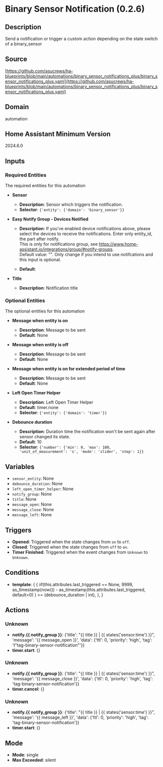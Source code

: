 # Binary Sensor Notification (0.2.6)

## Description
Send a notification or trigger a custom action depending on the state switch of a binary_sensor

## Source
[https://github.com/asucrews/ha-blueprints/blob/main/automations/binary_sensor_notifications_plus/binary_sensor_notifications_plus.yaml](https://github.com/asucrews/ha-blueprints/blob/main/automations/binary_sensor_notifications_plus/binary_sensor_notifications_plus.yaml)

## Domain
automation

## Home Assistant Minimum Version
2024.6.0

## Inputs

### Required Entities
The required entities for this automation

- **Sensor**
  - **Description**: Sensor which triggers the notification.
  - **Selector**: `{'entity': {'domain': 'binary_sensor'}}`

- **Easy Notify Group - Devices Notified**
  - **Description**: If you've enabled device notifications above, please select the devices to receive the notifications. Enter only entity_id, the part after notify. <br/> This is only for notifications group, see https://www.home-assistant.io/integrations/group/#notify-groups. <br/>Default value: "". Only change if you intend to use notifcations and this input is optional.<br/>

  - **Default**: 

- **Title**
  - **Description**: Notification title

### Optional Entities
The optional entities for this automation

- **Message when entity is on**
  - **Description**: Message to be sent
  - **Default**: None

- **Message when entity is off**
  - **Description**: Message to be sent
  - **Default**: None

- **Message when entity is on for extended period of time**
  - **Description**: Message to be sent
  - **Default**: None

- **Left Open Timer Helper**
  - **Description**: Left Open Timer Helper
  - **Default**: timer.none
  - **Selector**: `{'entity': {'domain': 'timer'}}`

- **Debounce duration**
  - **Description**: Duration time the notification won't be sent again after sensor changed its state.
  - **Default**: 10
  - **Selector**: `{'number': {'min': 0, 'max': 100, 'unit_of_measurement': 's', 'mode': 'slider', 'step': 1}}`

## Variables
- `sensor_entity`: None
- `debounce_duration`: None
- `left_open_timer_helper`: None
- `notify_group`: None
- `title`: None
- `message_open`: None
- `message_close`: None
- `message_left`: None

## Triggers
- **Opened**: Triggered when the state changes from `on` to `off`.
- **Closed**: Triggered when the state changes from `off` to `on`.
- **Timer Finished**: Triggered when the event changes from `Unknown` to `Unknown`.

## Conditions
- **template**: {
  {
    iif(this.attributes.last_triggered == None,
    9999,
    as_timestamp(now()) - as_timestamp(this.attributes.last_triggered,
    default=0) ) >= (debounce_duration | int),
  },
}


## Actions
### Unknown
- **notify.{{ notify_group }}**: {'title': "{{ title }} | {{ states('sensor.time') }}", 'message': '{{ message_open }}', 'data': {'ttl': 0, 'priority': 'high', 'tag': 't"tag-binary-sensor-notification"'}}
- **timer.start**: {}
### Unknown
- **notify.{{ notify_group }}**: {'title': "{{ title }} | {{ states('sensor.time') }}", 'message': '{{ message_close }}', 'data': {'ttl': 0, 'priority': 'high', 'tag': 'tag-binary-sensor-notification'}}
- **timer.cancel**: {}
### Unknown
- **notify.{{ notify_group }}**: {'title': "{{ title }} | {{ states('sensor.time') }}", 'message': '{{ message_left }}', 'data': {'ttl': 0, 'priority': 'high', 'tag': 'tag-binary-sensor-notification'}}
- **timer.start**: {}

## Mode
- **Mode**: single
- **Max Exceeded**: silent
